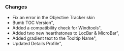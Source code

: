 ### Changes ###

  * Fix an error in the Objective Tracker skin
  * Bumb TOC Version",
  * Added a compatibility check for Windtools",
  * Added two new hearthstones to LocBar & MicroBar",
  * Added gradient text to the Tooltip Name",
  * Updated Details Profile",
